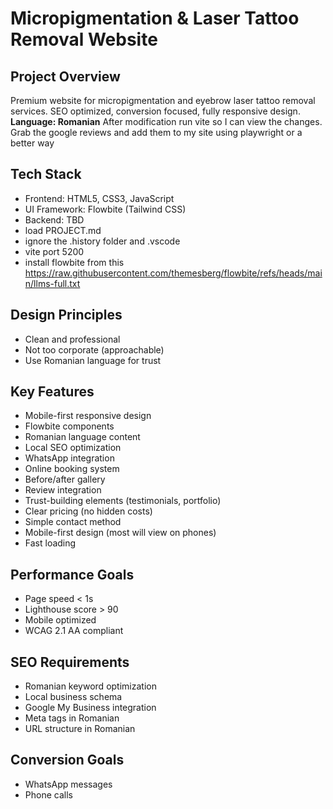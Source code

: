 # Micropigmentation & Laser Tattoo Removal Website

## Project Overview
Premium website for micropigmentation and eyebrow laser tattoo removal services. SEO optimized, conversion focused, fully responsive design. **Language: Romanian**
After modification run vite so I can view the changes. Grab the google reviews and add them to my site using playwright or a better way

## Tech Stack
- Frontend: HTML5, CSS3, JavaScript
- UI Framework: Flowbite (Tailwind CSS)
- Backend: TBD
- load PROJECT.md
- ignore the .history folder and .vscode
- vite port 5200
- install flowbite from this https://raw.githubusercontent.com/themesberg/flowbite/refs/heads/main/llms-full.txt

## Design Principles
- Clean and professional
- Not too corporate (approachable)
- Use Romanian language for trust

## Key Features
- Mobile-first responsive design
- Flowbite components
- Romanian language content
- Local SEO optimization
- WhatsApp integration
- Online booking system
- Before/after gallery
- Review integration
- Trust-building elements (testimonials, portfolio)
- Clear pricing (no hidden costs)
- Simple contact method
- Mobile-first design (most will view on phones)
- Fast loading

## Performance Goals
- Page speed < 1s
- Lighthouse score > 90
- Mobile optimized
- WCAG 2.1 AA compliant

## SEO Requirements
- Romanian keyword optimization
- Local business schema
- Google My Business integration
- Meta tags in Romanian
- URL structure in Romanian

## Conversion Goals
- WhatsApp messages
- Phone calls